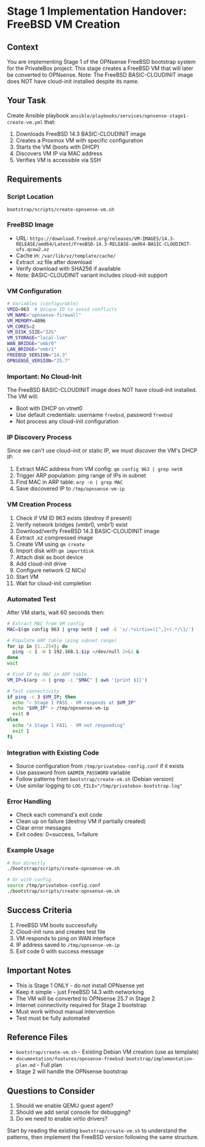 # Stage 1 Implementation Handover: FreeBSD VM Creation

## Context
You are implementing Stage 1 of the OPNsense FreeBSD bootstrap system for the PrivateBox project. This stage creates a FreeBSD VM that will later be converted to OPNsense. Note: The FreeBSD BASIC-CLOUDINIT image does NOT have cloud-init installed despite its name.

## Your Task
Create Ansible playbook `ansible/playbooks/services/opnsense-stage1-create-vm.yml` that:
1. Downloads FreeBSD 14.3 BASIC-CLOUDINIT image
2. Creates a Proxmox VM with specific configuration
3. Starts the VM (boots with DHCP)
4. Discovers VM IP via MAC address
5. Verifies VM is accessible via SSH

## Requirements

### Script Location
`bootstrap/scripts/create-opnsense-vm.sh`

### FreeBSD Image
- URL: `https://download.freebsd.org/releases/VM-IMAGES/14.3-RELEASE/amd64/Latest/FreeBSD-14.3-RELEASE-amd64-BASIC-CLOUDINIT-ufs.qcow2.xz`
- Cache in: `/var/lib/vz/template/cache/`
- Extract .xz file after download
- Verify download with SHA256 if available
- Note: BASIC-CLOUDINIT variant includes cloud-init support

### VM Configuration
```bash
# Variables (configurable)
VMID=963  # Unique ID to avoid conflicts
VM_NAME="opnsense-firewall"
VM_MEMORY=4096
VM_CORES=2
VM_DISK_SIZE="32G"
VM_STORAGE="local-lvm"
WAN_BRIDGE="vmbr0"
LAN_BRIDGE="vmbr1"
FREEBSD_VERSION="14.3"
OPNSENSE_VERSION="25.7"
```

### Important: No Cloud-Init
The FreeBSD BASIC-CLOUDINIT image does NOT have cloud-init installed. The VM will:
- Boot with DHCP on vtnet0
- Use default credentials: username `freebsd`, password `freebsd`
- Not process any cloud-init configuration

### IP Discovery Process
Since we can't use cloud-init or static IP, we must discover the VM's DHCP IP:
1. Extract MAC address from VM config: `qm config 963 | grep net0`
2. Trigger ARP population: ping range of IPs in subnet
3. Find MAC in ARP table: `arp -n | grep MAC`
4. Save discovered IP to `/tmp/opnsense-vm-ip`

### VM Creation Process
1. Check if VM ID 963 exists (destroy if present)
2. Verify network bridges (vmbr0, vmbr1) exist
3. Download/verify FreeBSD 14.3 BASIC-CLOUDINIT image
4. Extract .xz compressed image
5. Create VM using `qm create`
6. Import disk with `qm importdisk`
7. Attach disk as boot device
8. Add cloud-init drive
9. Configure network (2 NICs)
10. Start VM
11. Wait for cloud-init completion

### Automated Test
After VM starts, wait 60 seconds then:
```bash
# Extract MAC from VM config
MAC=$(qm config 963 | grep net0 | sed -E 's/.*virtio=([^,]+).*/\1/')

# Populate ARP table (ping subnet range)
for ip in {1..254}; do 
  ping -c 1 -W 1 192.168.1.$ip >/dev/null 2>&1 & 
done
wait

# Find IP by MAC in ARP table
VM_IP=$(arp -n | grep -i "$MAC" | awk '{print $1}')

# Test connectivity
if ping -c 3 $VM_IP; then
  echo "✓ Stage 1 PASS - VM responds at $VM_IP"
  echo "$VM_IP" > /tmp/opnsense-vm-ip
  exit 0
else
  echo "✗ Stage 1 FAIL - VM not responding"
  exit 1
fi
```

### Integration with Existing Code
- Source configuration from `/tmp/privatebox-config.conf` if it exists
- Use password from `$ADMIN_PASSWORD` variable
- Follow patterns from `bootstrap/create-vm.sh` (Debian version)
- Use similar logging to `LOG_FILE="/tmp/privatebox-bootstrap.log"`

### Error Handling
- Check each command's exit code
- Clean up on failure (destroy VM if partially created)
- Clear error messages
- Exit codes: 0=success, 1=failure

### Example Usage
```bash
# Run directly
./bootstrap/scripts/create-opnsense-vm.sh

# Or with config
source /tmp/privatebox-config.conf
./bootstrap/scripts/create-opnsense-vm.sh
```

## Success Criteria
1. FreeBSD VM boots successfully
2. Cloud-init runs and creates test file
3. VM responds to ping on WAN interface
4. IP address saved to `/tmp/opnsense-vm-ip`
5. Exit code 0 with success message

## Important Notes
- This is Stage 1 ONLY - do not install OPNsense yet
- Keep it simple - just FreeBSD 14.3 with networking
- The VM will be converted to OPNsense 25.7 in Stage 2
- Internet connectivity required for Stage 2 bootstrap
- Must work without manual intervention
- Test must be fully automated

## Reference Files
- `bootstrap/create-vm.sh` - Existing Debian VM creation (use as template)
- `documentation/features/opnsense-freebsd-bootstrap/implementation-plan.md` - Full plan
- Stage 2 will handle the OPNsense bootstrap

## Questions to Consider
1. Should we enable QEMU guest agent?
2. Should we add serial console for debugging?
3. Do we need to enable virtio drivers?

Start by reading the existing `bootstrap/create-vm.sh` to understand the patterns, then implement the FreeBSD version following the same structure.